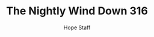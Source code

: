 ---
image: /assets/img/nwd/316_nwd_psalm_120_1_erv.png
title: The Nightly Wind Down 316
categories:
  - The Nightly Wind Down
author: Hope Staff
notes: The Nightly Wind Down 316
embed: >-
  EMBED_GOES_HERE
transcript: >-
  SOME LINES OF TEXT START HERE
---